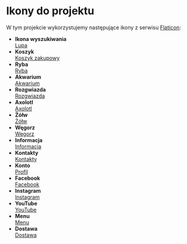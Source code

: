 # Ikony do projektu

W tym projekcie wykorzystujemy następujące ikony z serwisu [Flaticon](https://www.flaticon.com):

- **Ikona wyszukiwania**  
  [Lupa](https://www.flaticon.com/free-icon/loupe_751463?term=search&page=1&position=4&origin=search&related_id=751463)
- **Koszyk**  
  [Koszyk zakupowy](https://www.flaticon.com/free-icon/shopping-basket_1077979?term=basket&page=1&position=24&origin=search&related_id=1077979)
- **Ryba**  
  [Ryba](https://www.flaticon.com/free-icon/fish_1691086?term=fish&page=1&position=7&origin=search&related_id=1691086)
- **Akwarium**  
  [Akwarium](https://www.flaticon.com/free-icon/fish-tank_9152587?related_id=9152587)
- **Rozgwiazda**  
  [Rozgwiazda](https://www.flaticon.com/free-icon/starfish_11075080?term=starfish&page=1&position=60&origin=search&related_id=11075080)
- **Axolotl**  
  [Axolotl](https://www.flaticon.com/free-icon/axolotl_3919241?term=axolotl&page=1&position=4&origin=search&related_id=3919241)
- **Żółw**  
  [Żółw](https://www.flaticon.com/free-icon/turtle_12314260?term=turtle&page=1&position=12&origin=search&related_id=12314260)
- **Węgorz**  
  [Węgorz](https://www.flaticon.com/free-icon/eel_468267?term=eel&page=1&position=4&origin=search&related_id=468267)
- **Informacja**  
  [Informacja](https://www.flaticon.com/free-icon/information_1076745?term=info&page=1&position=5&origin=search&related_id=1076745)
- **Kontakty**  
  [Kontakty](https://www.flaticon.com/free-icon/phone-call_3447622?term=contacts&page=1&position=42&origin=search&related_id=3447622)
- **Konto**  
  [Profil](https://www.flaticon.com/free-icon/user_18983900?term=profile&page=2&position=80&origin=search&related_id=18983900)
- **Facebook**  
  [Facebook](https://www.flaticon.com/free-icon/facebook_725350?term=facebook&page=1&position=11&origin=search&related_id=725350)
- **Instagram**  
  [Instagram](https://www.flaticon.com/free-icon/instagram_725339?term=insta&page=1&position=11&origin=search&related_id=725339)
- **YouTube**  
  [YouTube](https://www.flaticon.com/free-icon/youtube_1383327?term=yt&page=1&position=6&origin=search&related_id=1383327)
- **Menu**  
  [Menu](https://www.flaticon.com/free-icon/menu_10333214?term=menu&page=3&position=27&origin=search&related_id=10333214)
- **Dostawa**  
  [Dostawa](https://www.flaticon.com/free-icon/truck_819873?term=delivery&page=1&position=20&origin=search&related_id=819873)
